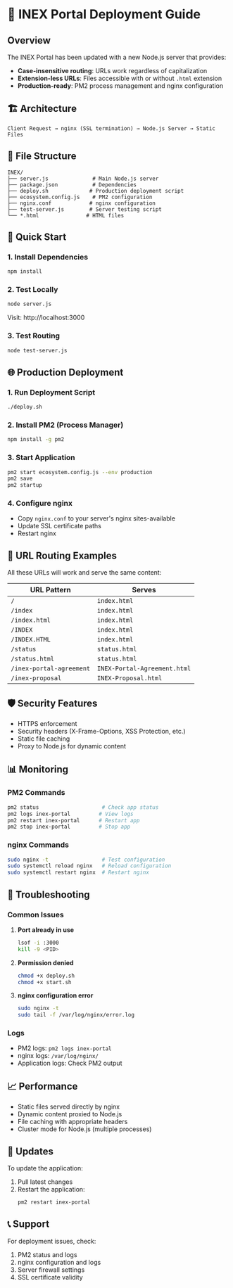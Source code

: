 # 🚀 INEX Portal Deployment Guide

## Overview

The INEX Portal has been updated with a new Node.js server that provides:
- **Case-insensitive routing**: URLs work regardless of capitalization
- **Extension-less URLs**: Files accessible with or without `.html` extension
- **Production-ready**: PM2 process management and nginx configuration

## 🏗️ Architecture

```
Client Request → nginx (SSL termination) → Node.js Server → Static Files
```

## 📁 File Structure

```
INEX/
├── server.js              # Main Node.js server
├── package.json           # Dependencies
├── deploy.sh             # Production deployment script
├── ecosystem.config.js    # PM2 configuration
├── nginx.conf            # nginx configuration
├── test-server.js        # Server testing script
└── *.html               # HTML files
```

## 🚀 Quick Start

### 1. Install Dependencies
```bash
npm install
```

### 2. Test Locally
```bash
node server.js
```
Visit: http://localhost:3000

### 3. Test Routing
```bash
node test-server.js
```

## 🌐 Production Deployment

### 1. Run Deployment Script
```bash
./deploy.sh
```

### 2. Install PM2 (Process Manager)
```bash
npm install -g pm2
```

### 3. Start Application
```bash
pm2 start ecosystem.config.js --env production
pm2 save
pm2 startup
```

### 4. Configure nginx
- Copy `nginx.conf` to your server's nginx sites-available
- Update SSL certificate paths
- Restart nginx

## 🔗 URL Routing Examples

All these URLs will work and serve the same content:

| URL Pattern | Serves |
|-------------|---------|
| `/` | `index.html` |
| `/index` | `index.html` |
| `/index.html` | `index.html` |
| `/INDEX` | `index.html` |
| `/INDEX.HTML` | `index.html` |
| `/status` | `status.html` |
| `/status.html` | `status.html` |
| `/inex-portal-agreement` | `INEX-Portal-Agreement.html` |
| `/inex-proposal` | `INEX-Proposal.html` |

## 🛡️ Security Features

- HTTPS enforcement
- Security headers (X-Frame-Options, XSS Protection, etc.)
- Static file caching
- Proxy to Node.js for dynamic content

## 📊 Monitoring

### PM2 Commands
```bash
pm2 status                    # Check app status
pm2 logs inex-portal         # View logs
pm2 restart inex-portal      # Restart app
pm2 stop inex-portal         # Stop app
```

### nginx Commands
```bash
sudo nginx -t                 # Test configuration
sudo systemctl reload nginx   # Reload configuration
sudo systemctl restart nginx  # Restart nginx
```

## 🔧 Troubleshooting

### Common Issues

1. **Port already in use**
   ```bash
   lsof -i :3000
   kill -9 <PID>
   ```

2. **Permission denied**
   ```bash
   chmod +x deploy.sh
   chmod +x start.sh
   ```

3. **nginx configuration error**
   ```bash
   sudo nginx -t
   sudo tail -f /var/log/nginx/error.log
   ```

### Logs
- PM2 logs: `pm2 logs inex-portal`
- nginx logs: `/var/log/nginx/`
- Application logs: Check PM2 output

## 📈 Performance

- Static files served directly by nginx
- Dynamic content proxied to Node.js
- File caching with appropriate headers
- Cluster mode for Node.js (multiple processes)

## 🔄 Updates

To update the application:

1. Pull latest changes
2. Restart the application:
   ```bash
   pm2 restart inex-portal
   ```

## 📞 Support

For deployment issues, check:
1. PM2 status and logs
2. nginx configuration and logs
3. Server firewall settings
4. SSL certificate validity
